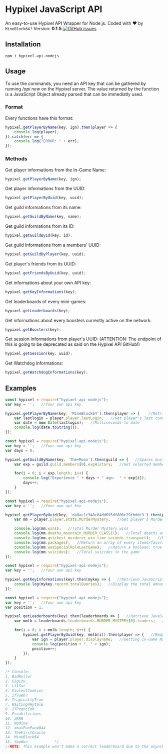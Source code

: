 # Hypixel JavaScript API
An easy-to-use Hypixel API Wrapper for Node.js.
Coded with ❤ by `MineBlock64` !
Version:  **0.1.5**
[![GitHub issues](https://img.shields.io/github/issues/VincentPhilippe64/hypixel-api-nodejs)](https://github.com/VincentPhilippe64/hypixel-api-nodejs/issues)

## Installation
```npm i hypixel-api-nodejs```

## Usage
To use the commands, you need an API key that can be gathered by running */api new* on the Hypixel server.
The value returned by the function is a JavaScript Object already parsed that can be immediatly used.

### Format
Every functions have this format:
```javascript
hypixel.getPlayerByName(key, ign).then(player => {
    console.log(player);
}).catch(err => {
    console.log("ERROR: " + err);
});
```


### Methods

Get player informations from the In-Game Name:
```javascript
hypixel.getPlayerByName(key, ign);
```

Get player informations from the UUID:
```javascript
hypixel.getPlayerByUuid(key, uuid);
```

Get guild informations from its name:
```javascript
hypixel.getGuildByName(key, name);
```

Get guild informations from its ID:
```javascript
hypixel.getGuildById(key, id);
```

Get guild informations from a members' UUID:
```javascript
hypixel.getGuildByPlayer(key, uuid);
```

Get player's friends from its UUID:
```javascript
hypixel.getFriendsByUuid(key, uuid);
```

Get informations about your own API key:
```javascript
hypixel.getKeyInformations(key);
```

Get leaderboards of every mini-games:
```javascript
hypixel.getLeaderboards(key);
```

Get informations about every boosters currently active on the network:
```javascript
hypixel.getBoosters(key);
```

Get session informations from player's UUID:      (ATTENTION: The endpoint of this is going to be deprecated as said on the Hypixel API GitHub!)
```javascript
hypixel.getSession(key, uuid);
```

Get Watchdog informations:
```javascript
hypixel.getWatchdogInformations(key);
```


## Examples

```javascript
const hypixel = require("hypixel-api-nodejs");
var key = '';   //Your own api key

hypixel.getPlayerByName(key, 'MineBlock64').then(player => {    //Retrieve JavaScript Object from request
	var lastlogin = player.player.lastLogin;   //Get player's last connection on the server
	var date = new Date(lastlogin);   //Milliseconds to date
	console.log(date.toString());
});
```

```javascript
const hypixel = require("hypixel-api-nodejs");
var key = '';   //Your own api key
var days = 0;

hypixel.getGuildByName(key, 'The+Moon').then(guild => {   //Spaces must be set as "+" or "%2B" depending on your encoding
	var exp = guild.guild.members[0].expHistory;   //Get selected members' experience of this week

	for(i = 0; i < exp.length; i++) {
		console.log("Experience " + days + " ago:  " + exp[i]);
		days++;
	}
});
```

```javascript
const hypixel = require("hypixel-api-nodejs");
var key = '';   //Your own api key

hypixel.getPlayerByUuid(key, 'da8ac1c348c04dd695df800c29fbddc3').then(player => {   //Retrieve JavaScript Object from request
	var mm = player.player.stats.MurderMystery;   //Get player's Murder Mystery Statistics

	console.log(mm.wins);   //Total Murder Mystery wins
	console.log(mm.deaths_mountain_MURDER_CLASSIC);   //Total deaths amount on the Moutain map in the Classic mode
	console.log(mm.quickest_murderer_win_time_seconds_transport);   //Return the quickest time as murderer on the Transport map in seconds
	console.log(mm.packages);   //Return an array of every items/favorite maps this player has
	console.log(mm.wasSpecialRoleLastGame);   //Return a boolean; true if the player has got a special role (Murderer/Detective) the current or last game played; false if the player was Innocent
	console.log(mm.suicides);   //Total suicides in the game
});
```

```javascript
const hypixel = require("hypixel-api-nodejs");
var key = '';   //Your own api key

hypixel.getKeyInformations(key).then(mykey => {   //Retrieve JavaScript Object from request
	console.log(mykey.record.totalQueries);   //Display the total amount of time your key has been used to make a request
});
```

```javascript
const hypixel = require("hypixel-api-nodejs");
var key = '';   //Your own api key
var position = 1;

hypixel.getLeaderboards(key).then(leaderboards => {   //Retrieve JavaScript Object from request
	var mmlb = leaderboards.leaderboards.MURDER_MYSTERY[0].leaders;   //Fetching top 15 overall leaders of Murder Mystery

	for(i = 0; i < mmlb.length; i++) {
		hypixel.getPlayerByUuid(key, mmlb[i]).then(player => {   //Request player's datas from the UUID
			var ign = player.player.displayname;   //Getting In-Game Name value
			console.log(position + ". " + ign);
			position++;
		});
	}
});

/* Console:
1. BadRoller
2. Gigizu_
3. Li1Sur
4. ViolentCookiez
5. if7ueh7
6. TragicallyTrue
7. Waiting4Hytale
8. iTPcencioh
9. Freakilicious
10. JKRN
11. Nqdine
12. xmasPanPan4044
13. TheFirstOracle
14. MineBlock64
15. YeoWun            */
//NOTE: This example won't make a correct leaderboard due to the asynchronous methods. This is just an example of how you could use the api in this way!
```
